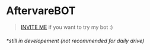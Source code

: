 # AftervareBOT

> [INVITE ME](https://discord.com/api/oauth2/authorize?client_id=927193694937952276&permissions=8&scope=applications.commands%20bot) if you want to try my bot :)

###### *still in developement (not recommended for daily drive)

